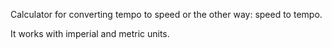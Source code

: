 Calculator for converting tempo to speed
or the other way: speed to tempo.

It works with imperial and metric units.